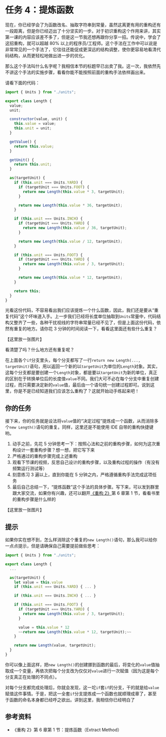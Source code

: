 # 任务 4：提炼函数

现在，你已经学会了为函数改名、抽取字符串到常量，虽然这离更有用的重构还有一段距离，但是你已经迈出了十分坚实的一步。对于初识重构这个作用来讲，其实第一课的内容应该差不多了，但是这一节我还想再跟你分享一招。传说中，学会了这招重构，就可以超越 80% 以上的程序员/工程师。这个手法在工作中可以说是非常常见的一个手法了，它往往还能促成更深远的结构调整，使你更容易地看清代码结构，从而更轻松地做出进一步的优化。

那么这个手法叫什么名字呢？我相信本节的标题早已出卖了我。这一次，我依然先不讲这个手法的实施步骤，看看你能不能按照前面的重构手法依样画出来。

请看下面的代码：

```javascript
import { Units } from "./units";

export class Length {
  value;
  unit;

  constructor(value, unit) {
    this.value = value;
    this.unit = unit;
  }

  getValue() {
    return this.value;
  }

  getUnit() {
    return this.unit;
  }

  as(targetUnit) {
    if (this.unit === Units.YARD) {
      if (targetUnit === Units.FOOT) {
        return new Length(this.value * 3, targetUnit);
      }

      return new Length(this.value * 36, targetUnit);
    }

    if (this.unit === Units.INCH) {
      if (targetUnit === Units.YARD) {
        return new Length(this.value / 36, targetUnit);
      }

      return new Length(this.value / 12, targetUnit);
    }

    if (this.unit === Units.FOOT) {
      if (targetUnit === Units.YARD) {
        return new Length(this.value / 3, targetUnit);
      }

      return new Length(this.value * 12, targetUnit);
    }

    return this;
  }
}
```

光看这份代码，不容易看出我们应该提炼一个什么函数，因此，我们还是要从“重复代码”这个坏味道入手。上一步我们已经将长度单位抽取到`Units`常量中，代码结构又整齐了一些，各种干扰视线的字符串常量已经不见了，但是上面这份代码，依然有重复的地方。请你花 3 分钟的时间阅读一下，看看这里面还有些什么重复？

【这里放一张图片】

看清楚了吗？什么地方还有重复呢？

在上面各个`if`分支里头，每个分支都写了一行`return new Length(..., targetUnit)`语句，用以返回一个新的以`targetUnit`为单位的`Length`对象。其实，这每个分支都是要创建一个`Length`对象，都是要以`targetUnit`为新的单位，真正的区别在于转换单位后的长度值`value`不同。我们大可不必在每个分支中重复创建过程，而只需要决定新的`value`值，最后由一个语句统一创建过程即可。说到这里，你是不是已经知道我们应该怎么重构了？这就开始动手练起来吧！

## 你的任务

接下来，你的任务就是设法将`value`值的“决定过程”提炼成一个函数，从而消除多个`new Length()`语句的重复。同样，这里还是不能使用 IDE 自带的重构快捷键哟。

1. 动手之前，先花 5 分钟思考一下：按照心法和之前的重构步骤，如何为这次重构设计一套重构步骤？想一想，把它写下来
2. 严格通过的重构步骤完成上述重构
3. 观看下节课的视频，反思自己设计的重构步骤，以及重构过程的操作（有没有频繁运行测试等）
4. 刻意练习 3 遍以上，直到你能在 5 分钟之内，严格遵循重构手法完成这项任务
5. 最后自己总结一下，“提炼函数”这个手法的具体步骤。写下来，可以发到群里跟大家交流，如果你有兴趣，还可以翻开[《重构 2》](https://book.douban.com/subject/30468597/)第 6 章第 1 节，看看书里的重构步骤是什么样的

【这里放一张图片】

## 提示

如果你实在想不到，怎么样消除这个重复的`new Length()`语句，那么我可以给你一点点提示，但是请确保自己需要提前做些思考：

```javascript
import { Units } from "./units";

export class Length {
  ...

  as(targetUnit) {
    let value = this.value
    if (this.unit === Units.YARD) { ... }

    if (this.unit === Units.INCH) { ... }

    if (this.unit === Units.FOOT) {
      if (targetUnit === Units.YARD) {
        return new Length(this.value / 3, targetUnit);
      }

      value = this.value * 12
      ~~return new Length(this.value * 12, targetUnit);~~
    }

    return new Length(value, targetUnit);
  }
}
```

你可以像上面这样，把`new Length()`的创建挪到函数的最后，将变化的`value`值抽取成一个变量，再依次把每个分支改为仅仅对`value`进行一次赋值（因为这是每个分支真正在处理的不同点）。

对每个分支都完成处理后，你就会发现，这一坨`if`套`if`的分支，干的就是给`value`赋值这件事情。于是，把这一全套`if`分支提炼成一个函数也就顺理成章了，甚至于函数的命名本身都已经呼之欲出。讲到这里，我相信你已经明白了

## 参考资料

- 《重构 2》第 6 章第 1 节：提炼函数（Extract Method）
